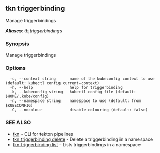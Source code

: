 ## tkn triggerbinding

Manage triggerbindings

***Aliases**: tb,triggerbindings*

### Synopsis

Manage triggerbindings

### Options

```
  -c, --context string      name of the kubeconfig context to use (default: kubectl config current-context)
  -h, --help                help for triggerbinding
  -k, --kubeconfig string   kubectl config file (default: $HOME/.kube/config)
  -n, --namespace string    namespace to use (default: from $KUBECONFIG)
  -C, --nocolour            disable colouring (default: false)
```

### SEE ALSO

* [tkn](tkn.md)	 - CLI for tekton pipelines
* [tkn triggerbinding delete](tkn_triggerbinding_delete.md)	 - Delete a triggerbinding in a namespace
* [tkn triggerbinding list](tkn_triggerbinding_list.md)	 - Lists triggerbindings in a namespace

